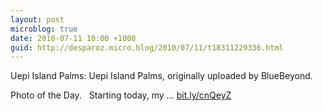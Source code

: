 ```yaml
---
layout: post
microblog: true
date: 2010-07-11 10:00 +1000
guid: http://desparoz.micro.blog/2010/07/11/t18311229336.html
---
```

Uepi Island Palms: 
Uepi Island Palms, originally uploaded by BlueBeyond.

Photo of the Day.
 
Starting today, my ... [bit.ly/cnQeyZ](http://bit.ly/cnQeyZ)
